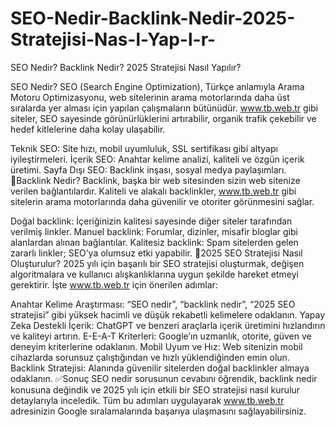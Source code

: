 # SEO-Nedir-Backlink-Nedir-2025-Stratejisi-Nas-l-Yap-l-r-
SEO Nedir? Backlink Nedir? 2025 Stratejisi Nasıl Yapılır?

SEO Nedir?
SEO (Search Engine Optimization), Türkçe anlamıyla Arama Motoru Optimizasyonu, web sitelerinin arama motorlarında daha üst sıralarda yer alması için yapılan çalışmaların bütünüdür. www.tb.web.tr gibi siteler, SEO sayesinde görünürlüklerini artırabilir, organik trafik çekebilir ve hedef kitlelerine daha kolay ulaşabilir.

Teknik SEO: Site hızı, mobil uyumluluk, SSL sertifikası gibi altyapı iyileştirmeleri.
İçerik SEO: Anahtar kelime analizi, kaliteli ve özgün içerik üretimi.
Sayfa Dışı SEO: Backlink inşası, sosyal medya paylaşımları.
🔗Backlink Nedir?
Backlink, başka bir web sitesinden sizin web sitenize verilen bağlantılardır. Kaliteli ve alakalı backlinkler, www.tb.web.tr gibi sitelerin arama motorlarında daha güvenilir ve otoriter görünmesini sağlar.

Doğal backlink: İçeriğinizin kalitesi sayesinde diğer siteler tarafından verilmiş linkler.
Manuel backlink: Forumlar, dizinler, misafir bloglar gibi alanlardan alınan bağlantılar.
Kalitesiz backlink: Spam sitelerden gelen zararlı linkler; SEO’ya olumsuz etki yapabilir.
🚀2025 SEO Stratejisi Nasıl Oluşturulur?
2025 yılı için başarılı bir SEO stratejisi oluşturmak, değişen algoritmalara ve kullanıcı alışkanlıklarına uygun şekilde hareket etmeyi gerektirir. İşte www.tb.web.tr için önerilen adımlar:

Anahtar Kelime Araştırması: “SEO nedir”, “backlink nedir”, “2025 SEO stratejisi” gibi yüksek hacimli ve düşük rekabetli kelimelere odaklanın.
Yapay Zeka Destekli İçerik: ChatGPT ve benzeri araçlarla içerik üretimini hızlandırın ve kaliteyi artırın.
E-E-A-T Kriterleri: Google’ın uzmanlık, otorite, güven ve deneyim kriterlerine odaklanın.
Mobil Uyum ve Hız: Web sitenizin mobil cihazlarda sorunsuz çalıştığından ve hızlı yüklendiğinden emin olun.
Backlink Stratejisi: Alanında güvenilir sitelerden doğal backlinkler almaya odaklanın.
✅Sonuç
SEO nedir sorusunun cevabını öğrendik, backlink nedir konusuna değindik ve 2025 yılı için etkili bir SEO stratejisi nasıl kurulur detaylarıyla inceledik. Tüm bu adımları uygulayarak www.tb.web.tr adresinizin Google sıralamalarında başarıya ulaşmasını sağlayabilirsiniz.
